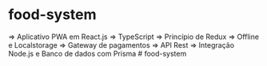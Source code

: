 # food-system
=> Aplicativo PWA em React.js
=> TypeScript
=> Princípio de Redux
=> Offline e Localstorage
=> Gateway de pagamentos
=> API Rest
=> Integração Node.js e Banco de dados com Prisma
#   f o o d - s y s t e m  
 
